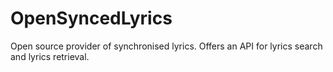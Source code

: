 # OpenSyncedLyrics

Open source provider of synchronised lyrics.
Offers an API for lyrics search and lyrics retrieval.